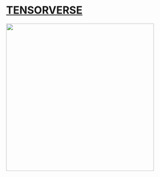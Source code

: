 # [TENSORVERSE](https://tensorverse.jp)  

<img src="https://github.com/user-attachments/assets/cd6574da-db1e-45a3-b92a-0c719c2d3176" width="400" height="400">  
